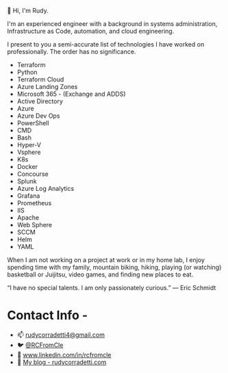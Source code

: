 
👋 Hi, I'm Rudy.

I'm an experienced engineer with a background in systems administration, Infrastructure as Code, automation, and cloud engineering.

I present to you a semi-accurate list of technologies I have worked on professionally. The order has no significance.

- Terraform
- Python
- Terraform Cloud
- Azure Landing Zones
- Microsoft 365 - (Exchange and ADDS)
- Active Directory
- Azure
- Azure Dev Ops
- PowerShell
- CMD
- Bash
- Hyper-V
- Vsphere
- K8s
- Docker
- Concourse
- Splunk
- Azure Log Analytics
- Grafana
- Prometheus
- IIS
- Apache
- Web Sphere
- SCCM
- Helm
- YAML

When I am not working on a project at work or in my home lab, I enjoy spending time with my family, mountain biking, hiking, playing (or watching) basketball or Juijitsu, video games, and finding new places to eat.

“I have no special talents. I am only passionately curious.”
― Eric Schmidt

# Contact Info - 

- 📫 rudycorradetti4@gmail.com
- :bird: [@RCFromCle](https://twitter.com/RCFromCle) 
- :link: www.linkedin.com/in/rcfromcle
- 🧵 [My blog - rudycorradetti.com](https://rudycorradetti.com)
